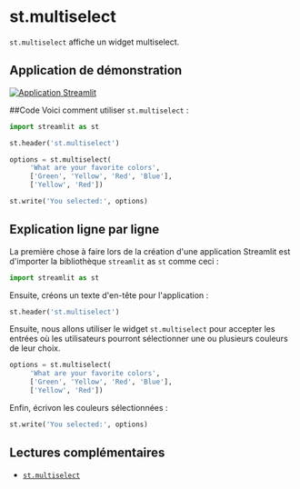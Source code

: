 # st.multiselect

`st.multiselect` affiche un widget multiselect.

## Application de démonstration

[![Application Streamlit](https://static.streamlit.io/badges/streamlit_badge_black_white.svg)](https://share.streamlit.io/dataprofessor/st.multiselect/)

##Code
Voici comment utiliser `st.multiselect` :

```python
import streamlit as st

st.header('st.multiselect')

options = st.multiselect(
     'What are your favorite colors',
     ['Green', 'Yellow', 'Red', 'Blue'],
     ['Yellow', 'Red'])

st.write('You selected:', options)
```

## Explication ligne par ligne
La première chose à faire lors de la création d'une application Streamlit est d'importer la bibliothèque `streamlit` as `st` comme ceci :
```python
import streamlit as st
```

Ensuite, créons un texte d'en-tête pour l'application :
```python
st.header('st.multiselect')
```

Ensuite, nous allons utiliser le widget `st.multiselect` pour accepter les entrées où les utilisateurs pourront sélectionner une ou plusieurs couleurs de leur choix.

```python
options = st.multiselect(
     'What are your favorite colors',
     ['Green', 'Yellow', 'Red', 'Blue'],
     ['Yellow', 'Red'])
```

Enfin, écrivon les couleurs sélectionnées :

```python
st.write('You selected:', options)
```

## Lectures complémentaires
- [`st.multiselect`](https://docs.streamlit.io/library/api-reference/widgets/st.multiselect)